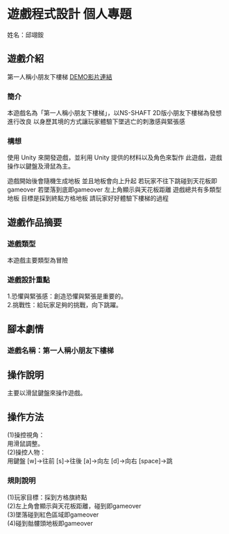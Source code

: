 
# 遊戲程式設計 個人專題
姓名：邱翊銨 
## 遊戲介紹
第一人稱小朋友下樓梯
[DEMO影片連結](https://youtu.be/Abls6TS3ZNU)

### 簡介
本遊戲名為「第一人稱小朋友下樓梯」，以NS-SHAFT 2D版小朋友下樓梯為發想
進行改良 以身歷其境的方式讓玩家體驗下墜逃亡的刺激感與緊張感
### 構想
使用 Unity 來開發遊戲，並利用 Unity 提供的材料以及角色來製作
此遊戲，遊戲操作以鍵盤及滑鼠為主。

遊戲開始後會隨機生成地板 並且地板會向上升起
若玩家不往下跳碰到天花板即gameover 若墜落到底即gameover
左上角顯示與天花板距離
遊戲總共有多類型地板
目標是採到終點方格地板
請玩家好好體驗下樓梯的過程
## 遊戲作品摘要
### 遊戲類型
本遊戲主要類型為冒險
### 遊戲設計重點
1.恐懼與緊張感：創造恐懼與緊張是重要的。  
2.挑戰性：給玩家足夠的挑戰，向下跳躍。
## 腳本劇情
### 遊戲名稱：第一人稱小朋友下樓梯
## 操作說明
主要以滑鼠鍵盤來操作遊戲。  
## 操作方法
(1)操控視角：  
用滑鼠調整。  
(2)操控人物：  
用鍵盤 [w]→往前 [s]→往後 [a]→向左 [d]→向右  [space]→跳
### 規則說明
(1)玩家目標：採到方格旗終點<br>
(2)左上角會顯示與天花板距離，碰到即gameover <br>
(3)墜落碰到紅色區域即gameover <br>
(4)碰到骷髏頭地板即gameover <br>
